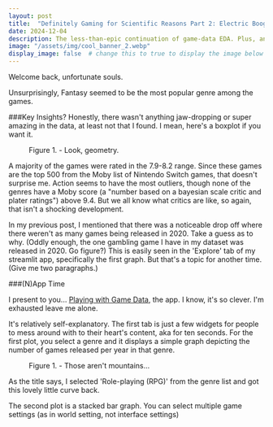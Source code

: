 ```yaml
---
layout: post
title:  "Definitely Gaming for Scientific Reasons Part 2: Electric Boogaloo"
date: 2024-12-04
description: The less-than-epic continuation of game-data EDA. Plus, an app! 
image: "/assets/img/cool_banner_2.webp"
display_image: false  # change this to true to display the image below the banner 
---
```


<p class="intro"><span class="dropcap">W</span>elcome back, unfortunate souls. </p>


Unsurprisingly, Fantasy seemed to be the most popular genre among the games. 


###Key Insights?
Honestly, there wasn't anything jaw-dropping or super amazing in the data, at least not that I found. I mean, here's a boxplot if you want it.

<figure>
	<img src="{{site.url}}/{{site.baseurl}}/assets/img/ScorebyGenrebox.png" alt=""> 
	<figcaption>Figure 1. - Look, geometry.</figcaption>
</figure>

A majority of the games were rated in the 7.9-8.2 range. Since these games are the top 500 from the Moby list of Nintendo Switch games, that doesn't surprise me. Action seems to have the most outliers, though none of the genres have a Moby score (a "number based on a bayesian scale critic and plater ratings") above 9.4. But we all know what critics are like, so again, that isn't a shocking development. 

In my previous post, I mentioned that there was a noticeable drop off where there weren't as many games being released in 2020. Take a guess as to why. (Oddly enough, the one gambling game I have in my dataset was released in 2020. Go figure?) This is easily seen in the 'Explore' tab of my streamlit app, specifically the first graph. But that's a topic for another time. (Give me two paragraphs.)

###(N)App Time

I present to you... [Playing with Game Data](https://geepersitsgamedata.streamlit.app), the app. I know, it's so clever. I'm exhausted leave me alone.

It's relatively self-explanatory. The first tab is just a few widgets for people to mess around with to their heart's content, aka for ten seconds. For the first plot, you select a genre and it displays a simple graph depicting the number of games released per year in that genre.

<figure>
	<img src="{{site.url}}/{{site.baseurl}}/assets/img/newplot.png" alt=""> 
	<figcaption>Figure 1. - Those aren't mountains...</figcaption>
</figure>

As the title says, I selected 'Role-playing (RPG)' from the genre list and got this lovely little curve back.

The second plot is a stacked bar graph. You can select multiple game settings (as in world setting, not interface settings)